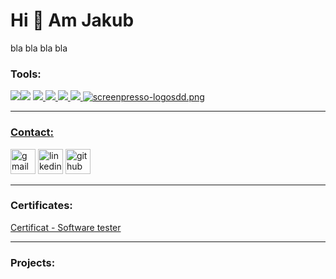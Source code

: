 # **Hi 👋 Am Jakub**
bla bla bla bla

### ****Tools****:

 <img src="https://img.icons8.com/ios/48/2962FF/chrome--v1.png"/><img src="https://img.icons8.com/color/48/null/jira.png"/>  <a href="https://imgbb.com/"><img src="https://img.icons8.com/external-tal-revivo-color-tal-revivo/48/null/external-postman-is-the-only-complete-api-development-environment-logo-color-tal-revivo.png"/>  <img src="https://img.icons8.com/color/48/null/visual-studio-code-2019.png"/>  <img src="https://img.icons8.com/color/48/null/git.png"/>
  <img src="https://img.icons8.com/color/49/null/trello.png"/>
  <img src="https://imgupload.pl/images/2023/01/09/screenpresso-logosdd.png" alt="screenpresso-logosdd.png" borde="0" />
 
  
  ---
### ****Contact****:

<a href="mailto:komodzinski.kuba@gmail.com"><img src='https://img.icons8.com/fluency/48/null/gmail-new.png' alt='gmail' height='40'/></a>
<a href="https://www.linkedin.com/in/Jakub-Komodzinski"><img src='https://img.icons8.com/color/96/null/linkedin-circled--v1.png' alt='linkedin' height='40'/></a>
<a href="https://github.com/komodzinskijakub"><img src='https://img.icons8.com/3d-fluency/135/null/github.png' alt='github' height='40'/></a>

--- 

### ****Certificates****:

[Certificat - Software tester](https://app.diplomasafe.com/pl-PL/diploma/d5a4ebd80afb445d19807a030e15b4b9f9e1fd142)


---

### ****Projects****:
